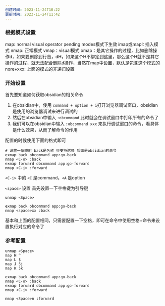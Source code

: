 ```yaml
---
创建时间: 2023-11-24T10:22
更新时间: 2023-11-24T11:42
---
```

### 根据模式设置
map: normal visual operator pending modes模式下生效
imap或map!: 插入模式
nmap: 正常模式
vmap：visual模式
omap：是其它操作的过程，比如删除操作d，如果要删除到行首，dH，如果这个H不绑定到这里，那么这个H就不是其它操作的过程，就无法配合删除d操作，当然在map中设置，默认是包含这个模式的
nore+xxx: 上面的模式的非递归设置

### 开始设置
首先要知道如何获取obsidian的相关命令
1. 在obsidian中，使用 `command + option + i`打开浏览器调试窗口，obsidian是使用的浏览器调试来进行调试的
2. 然后在obsidian中输入 `:obcommand` 此时就会在调试窗口中打印所有的命令了
3. 我们可以在obsidian中输入 `:obcommand xxx` 来执行调试窗口的命令，看具体是什么效果，从而了解命令的作用

配置的时候使用下面的格式即可
```shell
# 设置一条映射 back是名称 只支持驼峰 后面是obsidian的命令
exmap back obcommand app:go-back
nmap <C-o> :back
exmap forward obcommand app:go-forward
nmap <C-i> :forward
```
`<C-i>` 中的 `<C` 是command，`<A` 是option

`<space>` 设置
首先设置一下空格键为引导键
```shell
unmap <Space>

exmap back obcommand app:go-back
nmap <space>xx :back
```
基本和上面的配置相同，只需要配置一下空格，即可在命令中使用空格+命令来设置执行对应的命令了

### 参考配置
```shell
unmap <Space>
map H ^
map L $
map J 5j
map K 5k

exmap back obcommand app:go-back
nmap <C-o> :back
exmap forward obcommand app:go-forward
nmap <C-i> :forward

nmap <Space>n :forward
```
